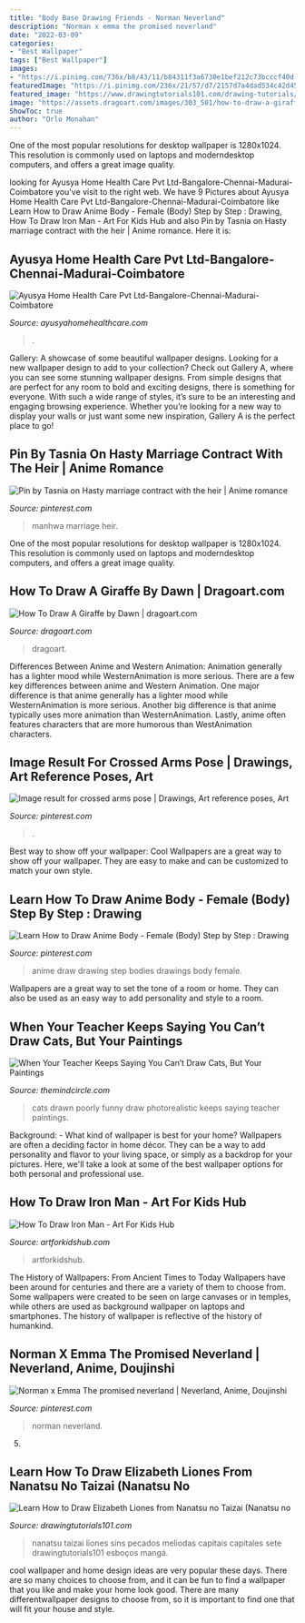 ```yaml
---
title: "Body Base Drawing Friends - Norman Neverland"
description: "Norman x emma the promised neverland"
date: "2022-03-09"
categories:
- "Best Wallpaper"
tags: ["Best Wallpaper"]
images:
- "https://i.pinimg.com/736x/b8/43/11/b84311f3a6730e1bef212c73bcccf40d.jpg"
featuredImage: "https://i.pinimg.com/236x/21/57/d7/2157d7a4dad534c42d451b1c763be30c.jpg"
featured_image: "https://www.drawingtutorials101.com/drawing-tutorials/Anime-and-Manga/Nanatsu-no-Taizai/elizabeth-liones/how-to-draw-Elizabeth-Liones-from-Nanatsu-no-Taizai-step-11.png"
image: "https://assets.dragoart.com/images/303_501/how-to-draw-a-giraffe_5e4c7145651067.96737365_1852_3_4.jpg"
ShowToc: true
author: "Orlo Monahan"
---
```



One of the most popular resolutions for desktop wallpaper is 1280x1024. This resolution is commonly used on laptops and moderndesktop computers, and offers a great image quality.

	

		
looking for Ayusya Home Health Care Pvt Ltd-Bangalore-Chennai-Madurai-Coimbatore you've visit to the right web. We have 9 Pictures about Ayusya Home Health Care Pvt Ltd-Bangalore-Chennai-Madurai-Coimbatore like Learn How to Draw Anime Body - Female (Body) Step by Step : Drawing, How To Draw Iron Man - Art For Kids Hub and also Pin by Tasnia on Hasty marriage contract with the heir | Anime romance. Here it is:
		
    
## Ayusya Home Health Care Pvt Ltd-Bangalore-Chennai-Madurai-Coimbatore

<img loading=lazy src="https://www.ayusyahomehealthcare.com/wp-content/uploads/2020/07/ghee-butter-in-glass-jar-with-wooden-spoon-e1595913450622.jpg" onerror="this.onerror=null;this.src='https://tse4.mm.bing.net/th?id=OIP.qTaEkmUVN6JvbkC6ejHT1wHaE8&amp;pid=15.1';" alt="Ayusya Home Health Care Pvt Ltd-Bangalore-Chennai-Madurai-Coimbatore">

_Source: ayusyahomehealthcare.com_

>. 

	

Gallery: A showcase of some beautiful wallpaper designs.
Looking for a new wallpaper design to add to your collection? Check out Gallery A, where you can see some stunning wallpaper designs. From simple designs that are perfect for any room to bold and exciting designs, there is something for everyone. With such a wide range of styles, it’s sure to be an interesting and engaging browsing experience. Whether you’re looking for a new way to display your walls or just want some new inspiration, Gallery A is the perfect place to go!





	
	
    
## Pin By Tasnia On Hasty Marriage Contract With The Heir | Anime Romance

<img loading=lazy src="https://i.pinimg.com/736x/b8/43/11/b84311f3a6730e1bef212c73bcccf40d.jpg" onerror="this.onerror=null;this.src='https://tse3.mm.bing.net/th?id=OIP.GUJdpYLOHb1-jYqTv68UvgHaLM&amp;pid=15.1';" alt="Pin by Tasnia on Hasty marriage contract with the heir | Anime romance">

_Source: pinterest.com_

>manhwa marriage heir. 

	

One of the most popular resolutions for desktop wallpaper is 1280x1024. This resolution is commonly used on laptops and moderndesktop computers, and offers a great image quality.

    
## How To Draw A Giraffe By Dawn | Dragoart.com

<img loading=lazy src="https://assets.dragoart.com/images/303_501/how-to-draw-a-giraffe_5e4c7145651067.96737365_1852_3_4.jpg" onerror="this.onerror=null;this.src='https://tse3.mm.bing.net/th?id=OIP.9z6VIOFIJkSQDta2Ud24CAHaK2&amp;pid=15.1';" alt="How To Draw A Giraffe by Dawn | dragoart.com">

_Source: dragoart.com_

>dragoart. 

	

Differences Between Anime and Western Animation: Animation generally has a lighter mood while WesternAnimation is more serious.
There are a few key differences between anime and Western Animation. One major difference is that anime generally has a lighter mood while WesternAnimation is more serious. Another big difference is that anime typically uses more animation than WesternAnimation. Lastly, anime often features characters that are more humorous than WestAnimation characters.

    
## Image Result For Crossed Arms Pose | Drawings, Art Reference Poses, Art

<img loading=lazy src="https://i.pinimg.com/736x/55/56/f4/5556f4027fc71d70e23dddd255fda6bc.jpg" onerror="this.onerror=null;this.src='https://tse4.mm.bing.net/th?id=OIP.llm84hD1ohbl--sDvqbdTwAAAA&amp;pid=15.1';" alt="Image result for crossed arms pose | Drawings, Art reference poses, Art">

_Source: pinterest.com_

>. 

	

Best way to show off your wallpaper:
Cool Wallpapers are a great way to show off your wallpaper. They are easy to make and can be customized to match your own style.

    
## Learn How To Draw Anime Body - Female (Body) Step By Step : Drawing

<img loading=lazy src="https://i.pinimg.com/236x/21/57/d7/2157d7a4dad534c42d451b1c763be30c.jpg" onerror="this.onerror=null;this.src='https://tse2.mm.bing.net/th?id=OIP.pdKY8fyMI2h3h_qIIMG1igAAAA&amp;pid=15.1';" alt="Learn How to Draw Anime Body - Female (Body) Step by Step : Drawing">

_Source: pinterest.com_

>anime draw drawing step bodies drawings body female. 

	

Wallpapers are a great way to set the tone of a room or home. They can also be used as an easy way to add personality and style to a room.

    
## When Your Teacher Keeps Saying You Can’t Draw Cats, But Your Paintings

<img loading=lazy src="http://themindcircle.com/wp-content/uploads/2017/08/funny-poorly-drawn-cats-9.jpg" onerror="this.onerror=null;this.src='https://tse2.mm.bing.net/th?id=OIP.Lqfzx2qD3eaW0LHtPAt5FAHaPd&amp;pid=15.1';" alt="When Your Teacher Keeps Saying You Can’t Draw Cats, But Your Paintings">

_Source: themindcircle.com_

>cats drawn poorly funny draw photorealistic keeps saying teacher paintings. 

	

Background: - What kind of wallpaper is best for your home?
Wallpapers are often a deciding factor in home décor. They can be a way to add personality and flavor to your living space, or simply as a backdrop for your pictures. Here, we'll take a look at some of the best wallpaper options for both personal and professional use.

    
## How To Draw Iron Man - Art For Kids Hub

<img loading=lazy src="https://www.artforkidshub.com/wp-content/uploads/2017/10/how-to-draw-iron-man-feature.jpg" onerror="this.onerror=null;this.src='https://tse2.mm.bing.net/th?id=OIP.9ryQvo1c-E_PymbqohGAbgHaEK&amp;pid=15.1';" alt="How To Draw Iron Man - Art For Kids Hub">

_Source: artforkidshub.com_

>artforkidshub. 

	

The History of Wallpapers: From Ancient Times to Today
Wallpapers have been around for centuries and there are a variety of them to choose from. Some wallpapers were created to be seen on large canvases or in temples, while others are used as background wallpaper on laptops and smartphones. The history of wallpaper is reflective of the history of humankind.

    
## Norman X Emma The Promised Neverland | Neverland, Anime, Doujinshi

<img loading=lazy src="https://i.pinimg.com/736x/26/61/0f/26610f2705a9060515fce1fa0bf4b8c6.jpg" onerror="this.onerror=null;this.src='https://tse3.mm.bing.net/th?id=OIP.WUwoSGTeGKhEWJBII3E8gQHaJ4&amp;pid=15.1';" alt="Norman x Emma The promised neverland | Neverland, Anime, Doujinshi">

_Source: pinterest.com_

>norman neverland. 

	

5.

    
## Learn How To Draw Elizabeth Liones From Nanatsu No Taizai (Nanatsu No

<img loading=lazy src="https://www.drawingtutorials101.com/drawing-tutorials/Anime-and-Manga/Nanatsu-no-Taizai/elizabeth-liones/how-to-draw-Elizabeth-Liones-from-Nanatsu-no-Taizai-step-11.png" onerror="this.onerror=null;this.src='https://tse2.mm.bing.net/th?id=OIP.Igl9nOKPyZxSbRV2hh17HwHaKd&amp;pid=15.1';" alt="Learn How to Draw Elizabeth Liones from Nanatsu no Taizai (Nanatsu no">

_Source: drawingtutorials101.com_

>nanatsu taizai liones sins pecados meliodas capitais capitales sete drawingtutorials101 esboços mangá. 

	

cool wallpaper and home design ideas are very popular these days. There are so many choices to choose from, and it can be fun to find a wallpaper that you like and make your home look good. There are many differentwallpaper designs to choose from, so it is important to find one that will fit your house and style.

